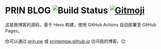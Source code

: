 # PRIN BLOG ![Build Status](https://github.com/printempw/printempw.github.io/workflows/Hexo%20Deploy/badge.svg) [![Gitmoji](https://img.shields.io/badge/gitmoji-%20%F0%9F%98%9C%20%F0%9F%98%8D-FFDD67.svg)](https://gitmoji.dev)

这是我博客的源码，基于 Hexo 构建，使用 GitHub Actions 自动部署至 GitHub Pages。

你可以通过 [prin.pw](https://prin.pw) 或 [printempw.github.io](https://printempw.github.io) 访问我的博客。😉
